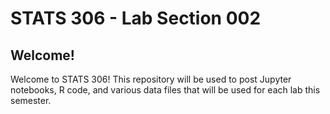 # STATS 306 - Lab Section 002
## Welcome!
Welcome to STATS 306! This repository will be used to post Jupyter notebooks, R code, and various data files that will be used for each lab this semester.
